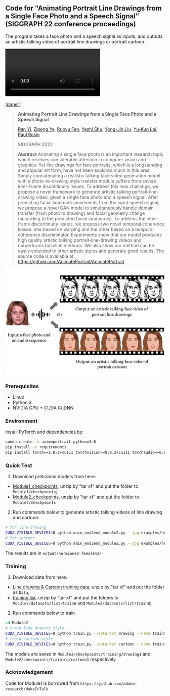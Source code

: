 ## Code for "Animating Portrait Line Drawings from a Single Face Photo and a Speech Signal" (SIGGRAPH 22 conference proceedings)

The program takes a face photo and a speech signal as inputs, and outputs an artistic talking video of portrait line drawings or portrait cartoon.

<video src='https://user-images.githubusercontent.com/16771200/180014736-b604ba55-c51b-40e7-bb49-91a3c1c3e80c.mp4'></video>

[[paper]](https://drive.google.com/file/d/14HOmhHQlcr-x2yRh_S7b-j6CZ2mmDt1E/view?usp=sharing)

> **Animating Portrait Line Drawings from a Single Face Photo and a Speech Signal**
>
> [Ran Yi](https://yiranran.github.io), 
> [Zipeng Ye](https://qq775193759.github.io), 
> [Ruoyu Fan](), 
> [Yezhi Shu](https://scholar.google.com/citations?user=ItEyqMAAAAAJ&hl=en), 
> [Yong-Jin Liu](https://cg.cs.tsinghua.edu.cn/people/~Yongjin/Yongjin.htm), 
> [Yu-Kun Lai](https://users.cs.cf.ac.uk/Yukun.Lai/), 
> [Paul Rosin](https://users.cs.cf.ac.uk/Paul.Rosin/)
> 
> SIGGRAPH 2022
>
> **Abstract** Animating a single face photo is an important research topic which receives considerable attention in computer vision and graphics. Yet line drawings for face portraits, which is a longstanding and popular art form, have not been explored much in this area. Simply concatenating a realistic talking face video generation model with a photo-to-drawing style transfer module suffers from severe inter-frame discontinuity issues. To address this new challenge, we propose a novel framework to generate artistic talking portrait-line-drawing video, given a single face photo and a speech signal. After predicting facial landmark movements from the input speech signal, we propose a novel GAN model to simultaneously handle domain transfer (from photo to drawing) and facial geometry change (according to the predicted facial landmarks). To address the inter-frame discontinuity issues, we propose two novel temporal coherence losses: one based on warping and the other based on a temporal coherence discriminator. Experiments show that our model produces high quality artistic talking portrait-line-drawing videos and outperforms baseline methods. We also show our method can be easily extended to other artistic styles and generate good results. The source code is available at https://github.com/AnimatePortrait/AnimatePortrait.
>

![img](imgs/teaser.jpeg)

### Prerequisites
- Linux
- Python 3
- NVIDIA GPU + CUDA CuDNN


### Environment
Install PyTorch and dependencies by:
```bash
conda create -n animeportrait python=3.6
pip install -r requirements
pip install torch==1.8.2+cu111 torchvision==0.9.2+cu111 torchaudio==0.8.2 -f https://download.pytorch.org/whl/lts/1.8/torch_lts.html
```


### Quick Test
1. Download pretrained models from here: 
- [Module1_checkpoints](https://drive.google.com/file/d/1T3-umTjpDh2FYCTGqjJRfk1_DgEP-Do_/view?usp=sharing), unzip by "tar xf" and put the folder to `Module1/checkpoints`;
- [Module2_checkpoints](https://drive.google.com/file/d/1c_vXDrjFV-G_6wCRFAaxIPcfe200i4X1/view?usp=sharing), unzip by "tar xf" and put the folder to `Module2/checkpoints`

2. Run commands below to generate artistic talking videos of line drawing and cartoon:
```bash
# for line drawing
CUDA_VISIBLE_DEVICES=0 python main_end2end_module2.py --jpg examples/hermione2.jpeg --audio examples/female12.wav --exp formal/drawing
# for cartoon
CUDA_VISIBLE_DEVICES=0 python main_end2end_module2.py --jpg examples/hermione2.jpeg --audio examples/female12.wav --exp formal/cartoon
```
The results are in `output/hermione2-female12/`


### Training
1. Download data from here:
- [Line drawing & Cartoon training data](https://drive.google.com/file/d/1TLfTfrlLZ5cvh3cQVNJZIHcTRMMTDks1/view?usp=sharing), unzip by "tar xf" and put the folder as `Data`;
- [training list](https://drive.google.com/file/d/1WgG6W1vGeNdRlN4pcEdvtpsToK3BmG7z/view?usp=sharing), unzip by "tar xf" and put the folders to `Module2/datasets/list/trainA` and `Module2/datasets/list/trainB`;

2. Run commands below to train
```bash
cd Module2
# train line drawing style
CUDA_VISIBLE_DEVICES=0 python train.py --dataroot drawing --name training/drawing1 --model geomgm_ifw_fore --netG resnet_9blocks_rcatland32_full_ifw --netg_resb_div 3 --netg_resb_disp 3 --output_nc 1 --display_env training_drawing1 --lr 0.00005 --lambda_geom 50 --lambda_geom_lipline 50 --more_weight_for_lip 2 --lambda_face 3.0 --lambda_warp_inter 10  --blendbg 1 --select_target12_thre 0.0 --niter 70 --niter_decay 0
# train cartoon style
CUDA_VISIBLE_DEVICES=0 python train.py --dataroot cartoon --name training/cartoon1 --model geomgm_ifw_cartoon_fore --netG resnet_9blocks_rcatland32_full_ifw --dataset_mode umlvd_ifw_cartoon --netg_resb_div 3 --netg_resb_disp 3 --output_nc 3 --display_env training_cartoon1 --lr 0.00005 --lambda_geom 50 --lambda_geom_lipline 0 --more_weight_for_lip 2 --lambda_face 3.0 --lambda_warp_inter 10 --blendbg 1 --niter 70 --niter_decay 0
```
The models are saved in `Module2/checkpoints/training/drawing1` and `Module2/checkpoints/training/cartoon1` respectively.

### Acknowledgement
Code for Module1 is borrowed from `https://github.com/adobe-research/MakeItTalk`
